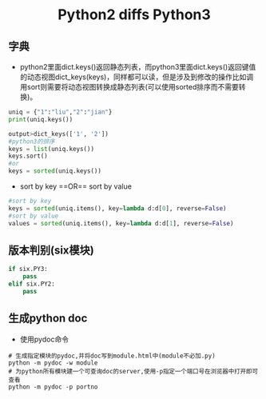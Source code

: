 <center><h1>Python2  diffs Python3</h1></center>

## 字典

* python2里面dict.keys()返回静态列表，而python3里面dict.keys()返回键值的动态视图dict_keys(keys)，同样都可以读，但是涉及到修改的操作比如调用sort则需要将动态视图转换成静态列表(可以使用sorted排序而不需要转换)。

```python
uniq = {"1":"liu","2":"jian"}
print(uniq.keys())

output>dict_keys(['1', '2'])
#python3的排序
keys = list(uniq.keys())
keys.sort()
#or
keys = sorted(uniq.keys())
```

* sort by key ==OR== sort by value

```python
#sort by key
keys = sorted(uniq.items(), key=lambda d:d[0], reverse=False)
#sort by value
values = sorted(uniq.items(), key=lambda d:d[1], reverse=False)
```



## 版本判别(six模块)

```python
if six.PY3:
    pass
elif six.PY2:
    pass
```



## 生成python doc

* 使用pydoc命令

```
# 生成指定模块的pydoc,并将doc写到module.html中(module不必加.py)
python -m pydoc -w module
# 为python所有模块建一个可查询doc的server,使用-p指定一个端口号在浏览器中打开即可查看
python -m pydoc -p portno
```

